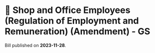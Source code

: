 # 📄  Shop and Office Employees (Regulation of Employment and Remuneration) (Amendment) - GS

Bill published on **2023-11-28**.
